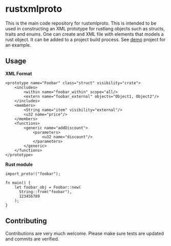 # rustxmlproto

This is the main code repository for rustxmlproto. This is intended to be used in
constructing an XML prototype for rustlang objects such as structs, traits and enums.
One can create and XML file with elements that models a rust object. It can be
added to a project build process. See [demo](https://github.com/murro-jr/rustxmlproto/tree/master/demo/) project for an example.

## Usage

**XML Format**

```
<prototype name="Foobar" class="struct" visibility="crate">
    <includes>
        <within name="foobar_within" scope="all/>
        <extern name="foobar_external" objects="Object1, Object2"/>
    </includes>
    <members>
        <String name="item" visibility="external"/>
        <u32 name="price"/>
    </members>
    <functions>
        <generic name="addDiscount">
            <parameters>
                <u32 name="discount"/>
            </parameters>
        </generic>
    </functions>
</prototype>
```
**Rust module**

```
import_proto!("foobar");

fn main() {
    let foobar_obj = Foobar::new(
      String::from("foobar"),
      123456789
    );
}
```

## Contributing
Contributions are very much welcome. Please make sure tests are updated and commits are verified.
